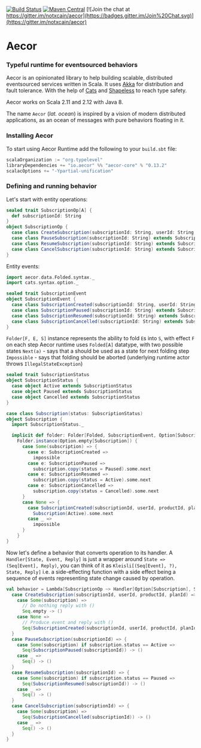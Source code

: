 
[![Build Status](https://img.shields.io/travis/notxcain/aecor/master.svg)](https://travis-ci.org/notxcain/aecor)
[![Maven Central](https://img.shields.io/maven-central/v/io.aecor/aecor-core_2.11.svg)](https://github.com/notxcain/aecor)
[![Join the chat at https://gitter.im/notxcain/aecor](https://badges.gitter.im/Join%20Chat.svg)](https://gitter.im/notxcain/aecor)


# Aecor
### Typeful runtime for eventsourced behaviors

Aecor is an opinionated library to help building scalable, distributed eventsourced services written in Scala. It uses [Akka](https://github.com/akka/akka) for distribution and fault tolerance.
With the help of [Cats](https://github.com/typelevel/cats/) and [Shapeless](https://github.com/milessabin/shapeless) to reach type safety.

Aecor works on Scala 2.11 and 2.12 with Java 8.

The name `Aecor` (_lat. ocean_) is inspired by a vision of modern distributed applications, as an ocean of messages with pure behaviors floating in it.
    
### Installing Aecor

To start using Aecor Runtime add the following to your `build.sbt` file:

```scala
scalaOrganization := "org.typelevel"
libraryDependencies += "io.aecor" %% "aecor-core" % "0.13.2"
scalacOptions += "-Ypartial-unification"
```

### Defining and running behavior

Let's start with entity operations:

```scala
sealed trait SubscriptionOp[A] {
  def subscriptionId: String
}
object SubscriptionOp {
  case class CreateSubscription(subscriptionId: String, userId: String, productId: String, planId: String) extends SubscriptionOp[Unit]
  case class PauseSubscription(subscriptionId: String) extends SubscriptionOp[Unit]
  case class ResumeSubscription(subscriptionId: String) extends SubscriptionOp[Unit]
  case class CancelSubscription(subscriptionId: String) extends SubscriptionOp[Unit]
}
```

Entity events:

```scala
import aecor.data.Folded.syntax._
import cats.syntax.option._

sealed trait SubscriptionEvent
object SubscriptionEvent {
  case class SubscriptionCreated(subscriptionId: String, userId: String, productId: String, planId: String) extends SubscriptionEvent
  case class SubscriptionPaused(subscriptionId: String) extends SubscriptionEvent
  case class SubscriptionResumed(subscriptionId: String) extends SubscriptionEvent
  case class SubscriptionCancelled(subscriptionId: String) extends SubscriptionEvent
}
```

`Folder[F, E, S]` instance represents the ability to fold `E`s into `S`, with effect `F` on each step
Aecor runtime uses `Folded[A]` datatype, with two possible states
`Next(a)` - says that a should be used as a state for next folding step
`Impossible` - says that folding should be aborted (underlying runtime actor throws `IllegalStateException`)

```scala
sealed trait SubscriptionStatus
object SubscriptionStatus {
  case object Active extends SubscriptionStatus
  case object Paused extends SubscriptionStatus
  case object Cancelled extends SubscriptionStatus
}

case class Subscription(status: SubscriptionStatus)
object Subscription {
  import SubscriptionStatus._

  implicit def folder: Folder[Folded, SubscriptionEvent, Option[Subscription]] =
    Folder.instance(Option.empty[Subscription]) {
      case Some(subscription) => {
        case e: SubscriptionCreated =>
          impossible
        case e: SubscriptionPaused =>
          subscription.copy(status = Paused).some.next
        case e: SubscriptionResumed =>
          subscription.copy(status = Active).some.next
        case e: SubscriptionCancelled =>
          subscription.copy(status = Cancelled).some.next
      }
      case None => {
        case SubscriptionCreated(subscriptionId, userId, productId, planId) =>
          Subscription(Active).some.next
        case _ =>
          impossible
      }
    }
}

```

Now let's define a behavior that converts operation to its handler.
A `Handler[State, Event, Reply]` is just a wrapper around `State => (Seq[Event], Reply)`,
you can think of it as `Kleisli[(Seq[Event], ?), State, Reply]`
i.e. a side-effecting function with a side effect being a sequence of events representing state change caused by operation.

```scala
val behavior = Lambda[SubscriptionOp ~> Handler[Option[Subscription], SubscriptionEvent, ?]] {
  case CreateSubscription(subscriptionId, userId, productId, planId) => {
    case Some(subscription) =>
      // Do nothing reply with ()
      Seq.empty -> ()
    case None =>
      // Produce event and reply with ()
      Seq(SubscriptionCreated(subscriptionId, userId, productId, planId)) -> ()
  }
  case PauseSubscription(subscriptionId) => {
    case Some(subscription) if subscription.status == Active =>
      Seq(SubscriptionPaused(subscriptionId)) -> ()
    case _ =>
      Seq() -> ()
  }
  case ResumeSubscription(subscriptionId) => {
    case Some(subscription) if subscription.status == Paused =>
      Seq(SubscriptionResumed(subscriptionId)) -> ()
    case _ =>
      Seq() -> ()
  }
  case CancelSubscription(subscriptionId) => {
    case Some(subscription) =>
      Seq(SubscriptionCancelled(subscriptionId)) -> ()
    case _ =>
      Seq() -> ()
  }
}
```



